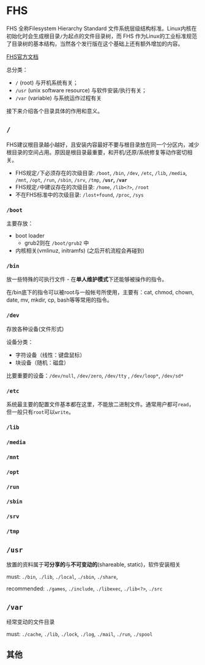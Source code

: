 # FHS 

FHS 全称Filesystem Hierarchy Standard 文件系统层级结构标准。Linux内核在初始化时会生成根目录`/`为起点的文件目录树，而 FHS 作为Linux的工业标准规范了目录树的基本结构，当然各个发行版在这个基础上还有额外增加的内容。

[FHS官方文档](http://www.pathname.com/fhs/)

总分类：
- `/` (root) 与开机系统有关；
- `/usr` (unix software resource) 与软件安装/执行有关；
- `/var` (variable) 与系统运作过程有关

接下来介绍各个目录具体的作用和意义。

## `/`

FHS建议根目录越小越好，且安装内容最好不要与根目录放在同一个分区内，减少根目录的空间占用。原因是根目录最重要，和开机/还原/系统修复等动作密切相关。

- FHS规定`/`下必须存在的次级目录: `/boot`, `/bin`, `/dev`, `/etc`, `/lib`, `/media`, `/mnt`, `/opt`, `/run`, `/sbin`, `/srv`, `/tmp`, **`/usr`, `/var`**
- FHS规定`/`中建议存在的次级目录: `/home`, `/lib<?>`, `/root`
- 不在FHS标准中的次级目录: `/lost+found`, `/proc`, `/sys`

### `/boot`
主要存放：
- boot loader
  - grub2则在 `/boot/grub2` 中
- 内核相关(vmlinuz, initramfs) (之后开机流程会再碰到)
### `/bin`
放一些特殊的可执行文件 - 在**单人维护模式**下还能够被操作的指令。 

在/bin底下的指令可以被root与一般帐号所使用，主要有：cat, chmod, chown, date, mv, mkdir, cp, bash等等常用的指令。
### `/dev`
存放各种设备(文件形式)

设备分类：
- 字符设备（线性：键盘鼠标）
- 块设备（随机：磁盘）
  
比要重要的设备：`/dev/null`, `/dev/zero`, `/dev/tty` , `/dev/loop*`, `/dev/sd*`

### `/etc`
系统最主要的配置文件基本都在这里，不能放二进制文件。通常用户都可`read`，但一般只有`root`可以`write`。
### `/lib`
### `/media`
### `/mnt`
### `/opt`
### `/run`
### `/sbin`
### `/srv`
### `/tmp`


## `/usr`

放置的资料属于**可分享的**与**不可变动的**(shareable, static)，软件安装相关

must: `./bin`, `./lib`, `./local`, `./sbin`, `./share`, 

recommended: `./games`, `./include`, `./libexec`, `./lib<?>`,  `./src`

## `/var`

经常变动的文件目录

must: `./cache`, `./lib`, `./lock`, `./log`, `./mail`, `./run`, `./spool`

## 其他